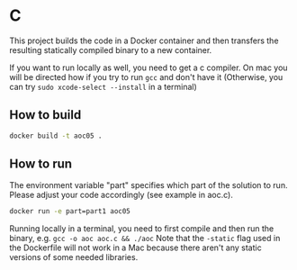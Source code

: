 # C

This project builds the code in a Docker container and then transfers the resulting statically compiled binary to a new container. 

If you want to run locally as well, you need to get a c compiler. On mac you will be directed how if you try to run `gcc` and don't have it (Otherwise, you can try `sudo xcode-select --install` in a terminal)

## How to build
```bash
docker build -t aoc05 . 
```

## How to run
The environment variable "part" specifies which part of the solution to run. Please adjust your code accordingly (see example in aoc.c).
```bash
docker run -e part=part1 aoc05
```

Running locally in a terminal, you need to first compile and then run the binary, e.g. `gcc -o aoc aoc.c && ./aoc`
Note that the `-static` flag used in the Dockerfile will not work in a Mac because there aren't any static versions of some needed libraries.